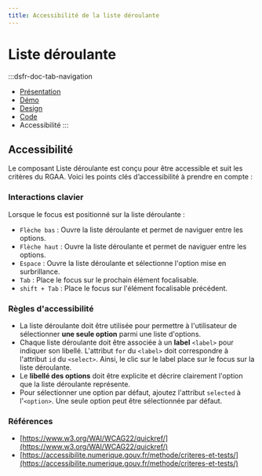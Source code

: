 ```yaml
---
title: Accessibilité de la liste déroulante
---
```


# Liste déroulante

:::dsfr-doc-tab-navigation
- [Présentation](../index.md)
- [Démo](../demo/index.md)
- [Design](../design/index.md)
- [Code](../code/index.md)
- Accessibilité
:::

## Accessibilité

Le composant Liste déroulante est conçu pour être accessible et suit les critères du RGAA. Voici les points clés d’accessibilité à prendre en compte :

### Interactions clavier

Lorsque le focus est positionné sur la liste déroulante :

- `Flèche bas` : Ouvre la liste déroulante et permet de naviguer entre les options.
- `Flèche haut` : Ouvre la liste déroulante et permet de naviguer entre les options.
- `Espace` : Ouvre la liste déroulante et sélectionne l'option mise en surbrillance.
- `Tab` : Place le focus sur le prochain élément focalisable.
- `shift + Tab` : Place le focus sur l'élément focalisable précédent.

### Règles d'accessibilité

- La liste déroulante doit être utilisée pour permettre à l'utilisateur de sélectionner **une seule option** parmi une liste d'options.
- Chaque liste déroulante doit être associée à un **label** `<label>` pour indiquer son libellé. L'attribut `for` du `<label>` doit correspondre à l'attribut `id` du `<select>`. Ainsi, le clic sur le label place sur le focus sur la liste déroulante.
- Le **libellé des options** doit être explicite et décrire clairement l'option que la liste déroulante représente.
- Pour sélectionner une option par défaut, ajoutez l'attribut `selected` à l'`<option>`. Une seule option peut être sélectionnée par défaut.

### Références

- [https://www.w3.org/WAI/WCAG22/quickref/](https://www.w3.org/WAI/WCAG22/quickref/)
- [https://accessibilite.numerique.gouv.fr/methode/criteres-et-tests/](https://accessibilite.numerique.gouv.fr/methode/criteres-et-tests/)
